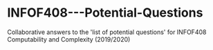 # INFOF408---Potential-Questions
Collaborative answers to the 'list of potential questions' for INFOF408 Computability and Complexity (2019/2020)
